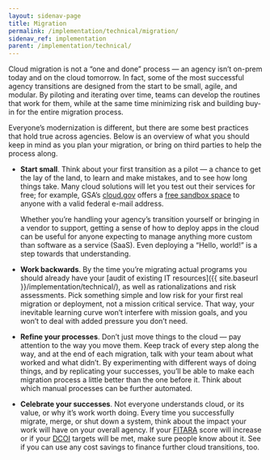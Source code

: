 ```yaml
---
layout: sidenav-page
title: Migration
permalink: /implementation/technical/migration/
sidenav_ref: implementation
parent: /implementation/technical/
---
```


Cloud migration is not a “one and done” process — an agency isn’t on-prem today and on the cloud tomorrow. In fact, some of the most successful agency transitions are designed from the start to be small, agile, and modular. By piloting and iterating over time, teams can develop the routines that work for them, while at the same time minimizing risk and building buy-in for the entire migration process.

Everyone’s modernization is different, but there are some best practices that hold true across agencies. Below is an overview of what you should keep in mind as you plan your migration, or bring on third parties to help the process along.

* **Start small**. Think about your first transition as a pilot — a chance to get the lay of the land, to learn and make mistakes, and to see how long things take. Many cloud solutions will let you test out their services for free; for example, GSA’s [cloud.gov](https://cloud.gov/) offers a [free sandbox space](https://cloud.gov/overview/pricing/free-limited-sandbox/) to anyone with a valid federal e-mail address. 

   Whether you’re handling your agency’s transition yourself or bringing in a vendor to support, getting a sense of how to deploy apps in the cloud can be useful for anyone expecting to manage anything more custom than software as a service (SaaS). Even deploying a “Hello, world!” is a step towards that understanding.

* **Work backwards**. By the time you’re migrating actual programs you should already have your [audit of existing IT resources]({{ site.baseurl }}/implementation/technical/), as well as rationalizations and risk assessments. Pick something simple and low risk for your first real migration or deployment, not a mission critical service. That way, your inevitable learning curve won’t interfere with mission goals, and you won’t to deal with added pressure you don’t need.


* **Refine your processes**. Don’t just move things to the cloud — pay attention to the way you move them. Keep track of every step along the way, and at the end of each migration, talk with your team about what worked and what didn’t. By experimenting with different ways of doing things, and by replicating your successes, you’ll be able to make each migration process a little better than the one before it. Think about which manual processes can be further automated.

* **Celebrate your successes**. Not everyone understands cloud, or its value, or why it’s work worth doing. Every time you successfully migrate, merge, or shut down a system, think about the impact your work will have on your overall agency. If your [FITARA](https://management.cio.gov/) score will increase or if your [DCOI](https://www.gsa.gov/technology/government-it-initiatives/data-center-optimization-initiative-dcoi) targets will be met, make sure people know about it. See if you can use any cost savings to finance further cloud transitions, too.
